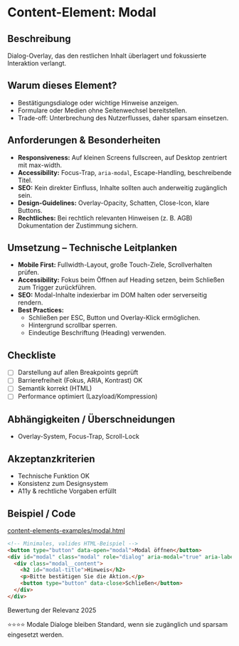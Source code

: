 # Content-Element: Modal

## Beschreibung
Dialog-Overlay, das den restlichen Inhalt überlagert und fokussierte Interaktion verlangt.

## Warum dieses Element?
- Bestätigungsdialoge oder wichtige Hinweise anzeigen.
- Formulare oder Medien ohne Seitenwechsel bereitstellen.
- Trade-off: Unterbrechung des Nutzerflusses, daher sparsam einsetzen.

## Anforderungen & Besonderheiten
- **Responsiveness:** Auf kleinen Screens fullscreen, auf Desktop zentriert mit max-width.
- **Accessibility:** Focus-Trap, `aria-modal`, Escape-Handling, beschreibende Titel.
- **SEO:** Kein direkter Einfluss, Inhalte sollten auch anderweitig zugänglich sein.
- **Design-Guidelines:** Overlay-Opacity, Schatten, Close-Icon, klare Buttons.
- **Rechtliches:** Bei rechtlich relevanten Hinweisen (z. B. AGB) Dokumentation der Zustimmung sichern.

## Umsetzung – Technische Leitplanken
- **Mobile First:** Fullwidth-Layout, große Touch-Ziele, Scrollverhalten prüfen.
- **Accessibility:** Fokus beim Öffnen auf Heading setzen, beim Schließen zum Trigger zurückführen.
- **SEO:** Modal-Inhalte indexierbar im DOM halten oder serverseitig rendern.
- **Best Practices:**
  - Schließen per ESC, Button und Overlay-Klick ermöglichen.
  - Hintergrund scrollbar sperren.
  - Eindeutige Beschriftung (Heading) verwenden.

## Checkliste
- [ ] Darstellung auf allen Breakpoints geprüft
- [ ] Barrierefreiheit (Fokus, ARIA, Kontrast) OK
- [ ] Semantik korrekt (HTML)
- [ ] Performance optimiert (Lazyload/Kompression)

## Abhängigkeiten / Überschneidungen
- Overlay-System, Focus-Trap, Scroll-Lock

## Akzeptanzkriterien
- Technische Funktion OK
- Konsistenz zum Designsystem
- A11y & rechtliche Vorgaben erfüllt

## Beispiel / Code
[content-elements-examples/modal.html](../content-elements-examples/modal.html)

```html
<!-- Minimales, valides HTML-Beispiel -->
<button type="button" data-open="modal">Modal öffnen</button>
<div id="modal" class="modal" role="dialog" aria-modal="true" aria-labelledby="modal-title" hidden>
  <div class="modal__content">
    <h2 id="modal-title">Hinweis</h2>
    <p>Bitte bestätigen Sie die Aktion.</p>
    <button type="button" data-close>Schließen</button>
  </div>
</div>
```

Bewertung der Relevanz 2025

⭐⭐⭐⭐ Modale Dialoge bleiben Standard, wenn sie zugänglich und sparsam eingesetzt werden.
